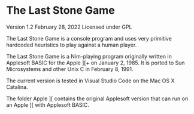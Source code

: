 # The Last Stone Game
Version 1.2
February 28, 2022
Licensed under GPL
 
The Last Stone Game is a console program and uses very primitive hardcoded heuristics to play against a human player.

The Last Stone Game is a Nim-playing program originally written in Applesoft BASIC for the Apple ][+ on January 2, 1985. It is ported to Sun Microsystems and other Unix C in February 8, 1991.

The current version is tested in Visual Studio Code on the Mac OS X Catalina.

The folder Apple ][ contains the original Applesoft version that can run on an Apple ][ with Applesoft BASIC.

